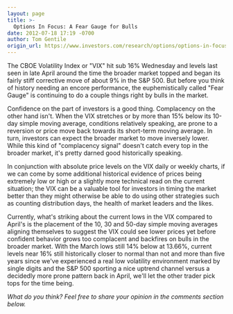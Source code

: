 ```yaml
---
layout: page
title: >-
  Options In Focus: A Fear Gauge for Bulls
date: 2012-07-18 17:19 -0700
author: Tom Gentile
origin_url: https://www.investors.com/research/options/options-in-focus-a-fear-gauge-for-bulls/
---
```






The CBOE Volatility Index or "VIX" hit sub 16% Wednesday and levels last seen in late April around the time the broader market topped and began its fairly stiff corrective move of about 9% in the S&P 500. But before you think of history needing an encore performance, the euphemistically called "Fear Gauge" is continuing to do a couple things right by bulls in the market. 

  

Confidence on the part of investors is a good thing. Complacency on the other hand isn't. When the VIX stretches or by more than 15% below its 10-day simple moving average, conditions relatively speaking, are prone to a reversion or price move back towards its short-term moving average. In turn, investors can expect the broader market to move inversely lower. While this kind of "complacency signal" doesn't catch every top in the broader market, it's pretty darned good historically speaking. 

  

In conjunction with absolute price levels on the VIX daily or weekly charts, if we can come by some additional historical evidence of prices being extremely low or high or a slightly more technical read on the current situation; the VIX can be a valuable tool for investors in timing the market better than they might otherwise be able to do using other strategies such as counting distribution days, the health of market leaders and the likes.

  

Currently, what's striking about the current lows in the VIX compared to April's is the placement of the 10, 30 and 50-day simple moving averages aligning themselves to suggest the VIX could see lower prices yet before confident behavior grows too complacent and backfires on bulls in the broader market. With the March lows still 14% below at 13.66%, current levels near 16% still historically closer to normal than not and more than five years since we've experienced a real low volatility environment marked by single digits and the S&P 500 sporting a nice uptrend channel versus a decidedly more prone pattern back in April, we'll let the other trader pick tops for the time being.

  

*What do you think? Feel free to share your opinion in the comments section below.*




